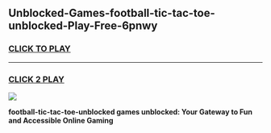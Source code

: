 
## Unblocked-Games-football-tic-tac-toe-unblocked-Play-Free-6pnwy
<h3>
<a href="https://premium76.site?title=football-tic-tac-toe-unblocked&ref=10A">CLICK TO PLAY</a></h3>
<hr>

<h3>
<a href="https://premium76.site?title=football-tic-tac-toe-unblocked&ref=10A">CLICK 2 PLAY</a>
  
</h3>

<a href="https://premium76.site?title=football-tic-tac-toe-unblocked&ref=10A"><img src="https://clearcache.store/games.png"></a>


**football-tic-tac-toe-unblocked games unblocked: Your Gateway to Fun and Accessible Online Gaming**
